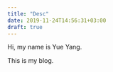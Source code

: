 ```yaml
---
title: "Desc"
date: 2019-11-24T14:56:31+03:00
draft: true
---
```


Hi, my name is Yue Yang.

This is my blog.
